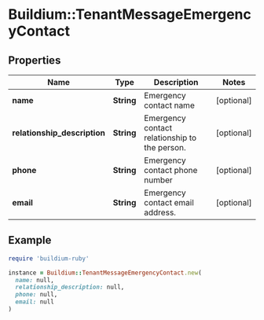 # Buildium::TenantMessageEmergencyContact

## Properties

| Name | Type | Description | Notes |
| ---- | ---- | ----------- | ----- |
| **name** | **String** | Emergency contact name | [optional] |
| **relationship_description** | **String** | Emergency contact relationship to the person. | [optional] |
| **phone** | **String** | Emergency contact phone number | [optional] |
| **email** | **String** | Emergency contact email address. | [optional] |

## Example

```ruby
require 'buildium-ruby'

instance = Buildium::TenantMessageEmergencyContact.new(
  name: null,
  relationship_description: null,
  phone: null,
  email: null
)
```

